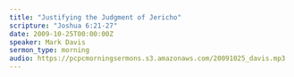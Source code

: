 ```yaml
---
title: "Justifying the Judgment of Jericho"
scripture: "Joshua 6:21-27"
date: 2009-10-25T00:00:00Z
speaker: Mark Davis
sermon_type: morning
audio: https://pcpcmorningsermons.s3.amazonaws.com/20091025_davis.mp3 
---
```



